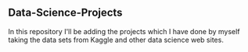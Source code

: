 ## Data-Science-Projects ##      
In this repository I'll be adding the projects which I have done by myself taking the data sets from Kaggle and other data science web sites.         
